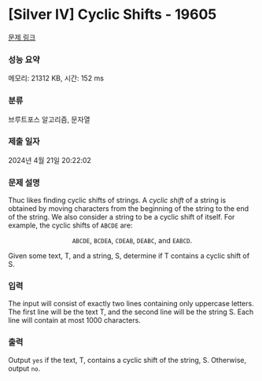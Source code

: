 # [Silver IV] Cyclic Shifts - 19605 

[문제 링크](https://www.acmicpc.net/problem/19605) 

### 성능 요약

메모리: 21312 KB, 시간: 152 ms

### 분류

브루트포스 알고리즘, 문자열

### 제출 일자

2024년 4월 21일 20:22:02

### 문제 설명

<p>Thuc likes finding cyclic shifts of strings. A <em>cyclic shift</em> of a string is obtained by moving characters from the beginning of the string to the end of the string. We also consider a string to be a cyclic shift of itself. For example, the cyclic shifts of <code>ABCDE</code> are:</p>

<p style="text-align: center;"><code>ABCDE</code>, <code>BCDEA</code>, <code>CDEAB</code>, <code>DEABC</code>, and <code>EABCD</code>.</p>

<p>Given some text, T, and a string, S, determine if T contains a cyclic shift of S.</p>

### 입력 

 <p>The input will consist of exactly two lines containing only uppercase letters. The first line will be the text T, and the second line will be the string S. Each line will contain at most 1000 characters.</p>

### 출력 

 <p>Output <code>yes</code> if the text, T, contains a cyclic shift of the string, S. Otherwise, output <code>no</code>.</p>

